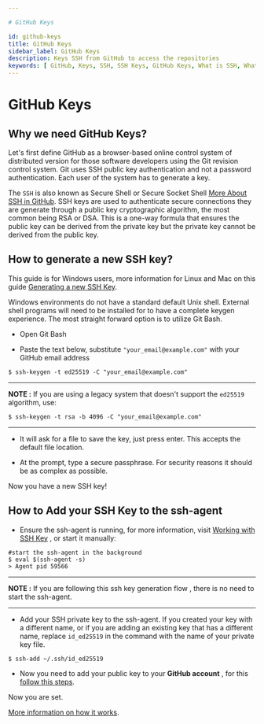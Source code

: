 ```yaml
---

# GitHub Keys

id: github-keys
title: GitHub Keys
sidebar_label: GitHub Keys 
description: Keys SSH from GitHub to access the repositories
keywords: [ GitHub, Keys, SSH, SSH Keys, GitHub Keys, What is SSH, What is SSH Keys, How to use SSH, How to use SSH Keys, SSH Guide ]
---
```


# GitHub Keys


## Why we need GitHub Keys?

Let's first define GitHub as a browser-based online control system of distributed version for those software developers using the Git revision control system. Git uses SSH public key authentication and not a password authentication.  Each user of the system has to generate a key.

The `SSH` is also known as Secure Shell or Secure Socket Shell [More About SSH in GitHub](https://docs.github.com/en/free-pro-team@latest/github/authenticating-to-github/about-ssh). SSH keys are used to authenticate secure connections they are generate through a public key cryptographic algorithm, the most common being RSA or DSA. This is a one-way formula that ensures the public key can be derived from the private key but the private key cannot be derived from the public key.

## How to generate a new SSH key?

This guide is for Windows users, more information for Linux and Mac on this guide [Generating a new SSH Key](https://docs.github.com/en/free-pro-team@latest/github/authenticating-to-github/generating-a-new-ssh-key-and-adding-it-to-the-ssh-agent).

Windows environments do not have a standard default Unix shell. External shell programs will need to be installed for to have a complete keygen experience. The most straight forward option is to utilize Git Bash.

- Open Git Bash

- Paste the text below, substitute `"your_email@example.com"` with your GitHub email address
```shell
$ ssh-keygen -t ed25519 -C "your_email@example.com"
```
---
**NOTE :** 
If you are using a legacy system that doesn't support the `ed25519` algorithm, use:

```shell
$ ssh-keygen -t rsa -b 4096 -C "your_email@example.com"
```
---

- It will ask for a file to save the key, just press enter. This accepts the default file location. 

- At the prompt, type a secure passphrase. For security reasons it should be as complex as possible.

Now you have a new SSH key!

## How to Add your SSH Key to the ssh-agent

- Ensure the ssh-agent is running, for more information, visit [Working with SSH Key](https://docs.github.com/en/free-pro-team@latest/github/authenticating-to-github/working-with-ssh-key-passphrases) , or start it manually:

```shell
#start the ssh-agent in the background
$ eval $(ssh-agent -s)
> Agent pid 59566
```
---

**NOTE :** 
If you are following this ssh key generation flow , there is no need to start the ssh-agent.

---

- Add your SSH private key to the ssh-agent. If you created your key with a different name, or if you are adding an existing key that has a different name, replace `id_ed25519` in the command with the name of your private key file.

```shell
$ ssh-add ~/.ssh/id_ed25519
```

- Now you need to add your public key to your **GitHub account** , for this [follow this steps](https://docs.github.com/en/free-pro-team@latest/github/authenticating-to-github/adding-a-new-ssh-key-to-your-github-account).

Now you are set.

[More information on how it works](https://www.preveil.com/blog/public-and-private-key/).

